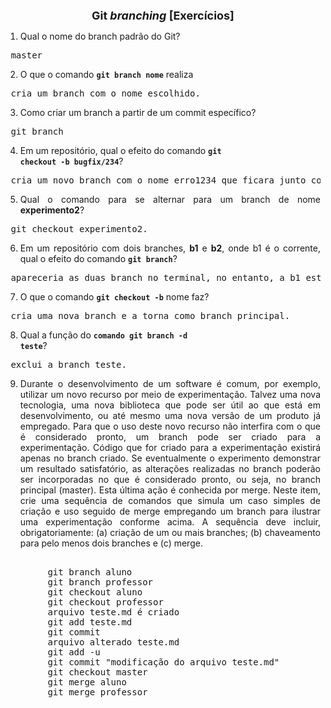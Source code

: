 <p style="text-align: center;"><font size="4"><b>Git <i>branching</i> [Exercícios]</b></font></p1></p>
<DIV align="justify">

1. Qual o nome do branch padrão do Git?
<pre> master </pre> 

2. O que o comando **<code>git branch nome</code>** realiza
<pre> cria um branch com o nome escolhido. </pre>

3. Como criar um branch a partir de um commit específico?
<pre> git branch</pre>   

4. Em um repositório, qual o efeito do comando **<code>git checkout -b bugfix/234</code>**?
<pre> cria um novo branch com o nome erro1234 que ficara junto com master.</pre>   

5. Qual o comando para se alternar para um branch de nome **experimento2**?
<pre> git checkout experimento2.</pre>    

6. Em um repositório com dois branches, **b1** e **b2**, onde b1 é o corrente, qual o efeito do comando **<code>git branch</code>**?
 <pre> apareceria as duas branch no terminal, no entanto, a b1 estaria destacada de verde com um "*", para demonstrar qual é a principal.</pre>     

7. O que o comando **<code>git checkout -b</code>** nome faz?
<pre> cria uma nova branch e a torna como branch principal.</pre>    

8. Qual a função do <code>**comando git branch -d teste</code>**?
<pre> exclui a branch teste.</pre>  

9.  Durante o desenvolvimento de um software é comum, por exemplo, utilizar um novo recurso por meio de experimentação. Talvez uma nova tecnologia, uma nova biblioteca que pode ser útil ao que está em desenvolvimento, ou até mesmo uma nova versão de um produto já empregado. Para que o uso deste novo recurso não interfira com o que é considerado pronto, um branch pode ser criado para a experimentação. Código que for criado para a experimentação existirá apenas no branch criado. Se eventualmente o experimento demonstrar um resultado satisfatório, as alterações realizadas no branch poderão ser incorporadas no que é considerado pronto, ou seja, no branch principal (master). Esta última ação é conhecida por merge. Neste item, crie uma sequência de comandos que simula um caso simples de criação e uso seguido de merge empregando um branch para ilustrar uma experimentação conforme acima. A sequência deve incluir, obrigatoriamente: (a) criação de um ou mais branches; (b) chaveamento para pelo menos dois branches e (c) merge.

<pre>  
        git branch aluno
        git branch professor 
        git checkout aluno 
        git checkout professor
        arquivo teste.md é criado 
        git add teste.md 
        git commit
        arquivo alterado teste.md 
        git add -u 
        git commit "modificação do arquivo teste.md"
        git checkout master 
        git merge aluno
        git merge professor 
</pre>  


</DIV/>